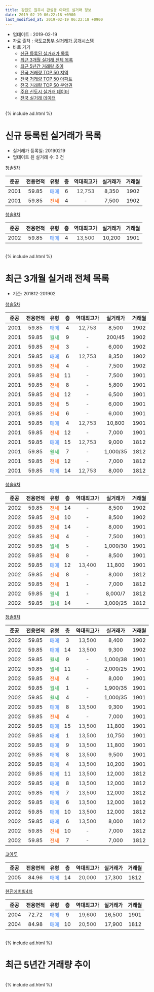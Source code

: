 ```yaml
---
title: 강원도 원주시 관설동 아파트 실거래 정보
date: 2019-02-19 06:22:18 +0900
last_modified_at: 2019-02-19 06:22:18 +0900
---
```


* 업데이트 : 2019-02-19
* 자료 출처 : [국토교통부 실거래가 공개시스템](http://rt.molit.go.kr)
* 바로 가기
    * [신규 등록된 실거래가 목록](#신규-등록된-실거래가-목록)
    * [최근 3개월 실거래 전체 목록](#최근-3개월-실거래-전체-목록)
    * [최근 5년간 거래량 추이](#최근-5년간-거래량-추이)
    * [전국 거래량 TOP 50 지역](https://ayogom.github.io/apt-trade-info/최근-3개월-전국에서-가장-거래가-많이-발생한-지역)
    * [전국 거래량 TOP 50 아파트](https://ayogom.github.io/apt-trade-info/최근-3개월-전국에서-가장-거래가-많이-발생한-아파트)
    * [전국 거래량 TOP 50 분양권](https://ayogom.github.io/apt-trade-info/최근-3개월-전국에서-가장-거래가-많이-발생한-분양권)
    * [주요 신도시 실거래 데이터](https://ayogom.github.io/apt-trade-info/주요-신도시)
    * [전국 실거래 데이터](https://ayogom.github.io/apt-trade-info/전국)
<br>
{% include ad.html %}
<br>

# 신규 등록된 실거래가 목록
* 실거래가 등록일: 20190219
* 업데이트 된 실거래 수: 3 건


[청솔5차](https://search.naver.com/search.naver?query=%EA%B0%95%EC%9B%90%EB%8F%84+%EC%9B%90%EC%A3%BC%EC%8B%9C+%EA%B4%80%EC%84%A4%EB%8F%99+%EC%B2%AD%EC%86%945%EC%B0%A8)

|준공|전용면적|유형|층|역대최고가|실거래가|거래월|
|:---:|:---:|:---:|:---:|:---:|:---:|:---:|
|2001|59.85|<span style="color:#4285f3">매매</span>|6|<span style="color:#444444">12,753</span>|8,350|1902|
|2001|59.85|<span style="color:#ff5a00">전세</span>|4|<span style="color:#444444">-</span>|7,500|1902|

[청솔8차](https://search.naver.com/search.naver?query=%EA%B0%95%EC%9B%90%EB%8F%84+%EC%9B%90%EC%A3%BC%EC%8B%9C+%EA%B4%80%EC%84%A4%EB%8F%99+%EC%B2%AD%EC%86%948%EC%B0%A8)

|준공|전용면적|유형|층|역대최고가|실거래가|거래월|
|:---:|:---:|:---:|:---:|:---:|:---:|:---:|
|2002|59.85|<span style="color:#4285f3">매매</span>|4|<span style="color:#444444">13,500</span>|10,200|1901|


<br>
{% include ad.html %}
<br>

# 최근 3개월 실거래 전체 목록
* 기준: 201812-201902


[청솔5차](https://search.naver.com/search.naver?query=%EA%B0%95%EC%9B%90%EB%8F%84+%EC%9B%90%EC%A3%BC%EC%8B%9C+%EA%B4%80%EC%84%A4%EB%8F%99+%EC%B2%AD%EC%86%945%EC%B0%A8)

|준공|전용면적|유형|층|역대최고가|실거래가|거래월|
|:---:|:---:|:---:|:---:|:---:|:---:|:---:|
|2001|59.85|<span style="color:#4285f3">매매</span>|4|<span style="color:#444444">12,753</span>|8,500|1902|
|2001|59.85|<span style="color:#34a853">월세</span>|9|<span style="color:#444444">-</span>|200/45|1902|
|2001|59.85|<span style="color:#ff5a00">전세</span>|3|<span style="color:#444444">-</span>|6,000|1902|
|2001|59.85|<span style="color:#4285f3">매매</span>|6|<span style="color:#444444">12,753</span>|8,350|1902|
|2001|59.85|<span style="color:#ff5a00">전세</span>|4|<span style="color:#444444">-</span>|7,500|1902|
|2001|59.85|<span style="color:#ff5a00">전세</span>|11|<span style="color:#444444">-</span>|7,500|1901|
|2001|59.85|<span style="color:#ff5a00">전세</span>|8|<span style="color:#444444">-</span>|5,800|1901|
|2001|59.85|<span style="color:#ff5a00">전세</span>|12|<span style="color:#444444">-</span>|6,500|1901|
|2001|59.85|<span style="color:#ff5a00">전세</span>|5|<span style="color:#444444">-</span>|6,000|1901|
|2001|59.85|<span style="color:#ff5a00">전세</span>|6|<span style="color:#444444">-</span>|6,000|1901|
|2001|59.85|<span style="color:#4285f3">매매</span>|4|<span style="color:#444444">12,753</span>|10,800|1901|
|2001|59.85|<span style="color:#ff5a00">전세</span>|12|<span style="color:#444444">-</span>|7,000|1901|
|2001|59.85|<span style="color:#4285f3">매매</span>|15|<span style="color:#444444">12,753</span>|9,000|1812|
|2001|59.85|<span style="color:#34a853">월세</span>|7|<span style="color:#444444">-</span>|1,000/35|1812|
|2001|59.85|<span style="color:#ff5a00">전세</span>|12|<span style="color:#444444">-</span>|7,000|1812|
|2001|59.85|<span style="color:#4285f3">매매</span>|14|<span style="color:#444444">12,753</span>|8,000|1812|

[청솔6차](https://search.naver.com/search.naver?query=%EA%B0%95%EC%9B%90%EB%8F%84+%EC%9B%90%EC%A3%BC%EC%8B%9C+%EA%B4%80%EC%84%A4%EB%8F%99+%EC%B2%AD%EC%86%946%EC%B0%A8)

|준공|전용면적|유형|층|역대최고가|실거래가|거래월|
|:---:|:---:|:---:|:---:|:---:|:---:|:---:|
|2002|59.85|<span style="color:#ff5a00">전세</span>|14|<span style="color:#444444">-</span>|8,500|1902|
|2002|59.85|<span style="color:#ff5a00">전세</span>|10|<span style="color:#444444">-</span>|8,500|1902|
|2002|59.85|<span style="color:#ff5a00">전세</span>|14|<span style="color:#444444">-</span>|8,000|1901|
|2002|59.85|<span style="color:#ff5a00">전세</span>|4|<span style="color:#444444">-</span>|7,500|1901|
|2002|59.85|<span style="color:#34a853">월세</span>|5|<span style="color:#444444">-</span>|1,000/30|1901|
|2002|59.85|<span style="color:#ff5a00">전세</span>|8|<span style="color:#444444">-</span>|8,500|1901|
|2002|59.85|<span style="color:#4285f3">매매</span>|12|<span style="color:#444444">13,400</span>|11,800|1901|
|2002|59.85|<span style="color:#ff5a00">전세</span>|8|<span style="color:#444444">-</span>|8,000|1812|
|2002|59.85|<span style="color:#ff5a00">전세</span>|1|<span style="color:#444444">-</span>|7,000|1812|
|2002|59.85|<span style="color:#34a853">월세</span>|1|<span style="color:#444444">-</span>|8,000/7|1812|
|2002|59.85|<span style="color:#34a853">월세</span>|14|<span style="color:#444444">-</span>|3,000/25|1812|

[청솔8차](https://search.naver.com/search.naver?query=%EA%B0%95%EC%9B%90%EB%8F%84+%EC%9B%90%EC%A3%BC%EC%8B%9C+%EA%B4%80%EC%84%A4%EB%8F%99+%EC%B2%AD%EC%86%948%EC%B0%A8)

|준공|전용면적|유형|층|역대최고가|실거래가|거래월|
|:---:|:---:|:---:|:---:|:---:|:---:|:---:|
|2002|59.85|<span style="color:#4285f3">매매</span>|3|<span style="color:#444444">13,500</span>|8,400|1902|
|2002|59.85|<span style="color:#4285f3">매매</span>|14|<span style="color:#444444">13,500</span>|9,300|1902|
|2002|59.85|<span style="color:#34a853">월세</span>|9|<span style="color:#444444">-</span>|1,000/38|1901|
|2002|59.85|<span style="color:#34a853">월세</span>|11|<span style="color:#444444">-</span>|2,000/25|1901|
|2002|59.85|<span style="color:#ff5a00">전세</span>|4|<span style="color:#444444">-</span>|8,000|1901|
|2002|59.85|<span style="color:#34a853">월세</span>|1|<span style="color:#444444">-</span>|1,900/35|1901|
|2002|59.85|<span style="color:#34a853">월세</span>|4|<span style="color:#444444">-</span>|1,000/35|1901|
|2002|59.85|<span style="color:#4285f3">매매</span>|8|<span style="color:#444444">13,500</span>|9,300|1901|
|2002|59.85|<span style="color:#ff5a00">전세</span>|4|<span style="color:#444444">-</span>|7,000|1901|
|2002|59.85|<span style="color:#4285f3">매매</span>|15|<span style="color:#444444">13,500</span>|11,800|1901|
|2002|59.85|<span style="color:#4285f3">매매</span>|1|<span style="color:#444444">13,500</span>|10,750|1901|
|2002|59.85|<span style="color:#4285f3">매매</span>|9|<span style="color:#444444">13,500</span>|11,800|1901|
|2002|59.85|<span style="color:#4285f3">매매</span>|8|<span style="color:#444444">13,500</span>|9,500|1901|
|2002|59.85|<span style="color:#4285f3">매매</span>|4|<span style="color:#444444">13,500</span>|10,200|1901|
|2002|59.85|<span style="color:#4285f3">매매</span>|11|<span style="color:#444444">13,500</span>|12,000|1812|
|2002|59.85|<span style="color:#4285f3">매매</span>|8|<span style="color:#444444">13,500</span>|12,000|1812|
|2002|59.85|<span style="color:#4285f3">매매</span>|7|<span style="color:#444444">13,500</span>|12,000|1812|
|2002|59.85|<span style="color:#4285f3">매매</span>|6|<span style="color:#444444">13,500</span>|12,000|1812|
|2002|59.85|<span style="color:#4285f3">매매</span>|10|<span style="color:#444444">13,500</span>|12,000|1812|
|2002|59.85|<span style="color:#4285f3">매매</span>|6|<span style="color:#444444">13,500</span>|8,000|1812|
|2002|59.85|<span style="color:#ff5a00">전세</span>|10|<span style="color:#444444">-</span>|7,000|1812|
|2002|59.85|<span style="color:#ff5a00">전세</span>|7|<span style="color:#444444">-</span>|7,000|1812|


<script async src="//pagead2.googlesyndication.com/pagead/js/adsbygoogle.js"></script>
<!-- 기본 -->
<ins class="adsbygoogle"
     style="display:block"
     data-ad-client="ca-pub-2446590836940007"
     data-ad-slot="1659523306"
     data-ad-format="auto"
     data-full-width-responsive="true"></ins>
<script>
(adsbygoogle = window.adsbygoogle || []).push({});
</script>


[코아루](https://search.naver.com/search.naver?query=%EA%B0%95%EC%9B%90%EB%8F%84+%EC%9B%90%EC%A3%BC%EC%8B%9C+%EA%B4%80%EC%84%A4%EB%8F%99+%EC%BD%94%EC%95%84%EB%A3%A8)

|준공|전용면적|유형|층|역대최고가|실거래가|거래월|
|:---:|:---:|:---:|:---:|:---:|:---:|:---:|
|2005|84.96|<span style="color:#4285f3">매매</span>|14|<span style="color:#444444">20,000</span>|17,300|1812|

[현진에버빌4차](https://search.naver.com/search.naver?query=%EA%B0%95%EC%9B%90%EB%8F%84+%EC%9B%90%EC%A3%BC%EC%8B%9C+%EA%B4%80%EC%84%A4%EB%8F%99+%ED%98%84%EC%A7%84%EC%97%90%EB%B2%84%EB%B9%8C4%EC%B0%A8)

|준공|전용면적|유형|층|역대최고가|실거래가|거래월|
|:---:|:---:|:---:|:---:|:---:|:---:|:---:|
|2004|72.72|<span style="color:#4285f3">매매</span>|9|<span style="color:#444444">19,600</span>|16,500|1901|
|2004|84.98|<span style="color:#4285f3">매매</span>|10|<span style="color:#444444">20,500</span>|17,900|1812|


<br>
{% include ad.html %}
<br>

# 최근 5년간 거래량 추이


<div style="width:100%;">
    <canvas id="deal_progress" height="200"></canvas>
</div>

<script>
new Chart(document.getElementById("deal_progress"), {
    type: 'line',
    data: {
        labels: ['201402','201403','201404','201405','201406','201407','201408','201409','201410','201411','201412','201501','201502','201503','201504','201505','201506','201507','201508','201509','201510','201511','201512','201601','201602','201603','201604','201605','201606','201607','201608','201609','201610','201611','201612','201701','201702','201703','201704','201705','201706','201707','201708','201709','201710','201711','201712','201801','201802','201803','201804','201805','201806','201807','201808','201809','201810','201811','201812','201901','201902'],
        datasets: [{
            label: '매매',
            pointRadius: 1,
            data: [23, 17, 10, 8, 17, 70, 16, 40, 53, 30, 34, 24, 30, 39, 34, 10, 17, 15, 23, 22, 34, 28, 27, 18, 9, 38, 21, 19, 22, 14, 17, 15, 22, 16, 13, 8, 24, 6, 11, 10, 18, 12, 14, 14, 9, 11, 6, 2, 12, 16, 12, 4, 5, 7, 46, 8, 12, 4, 10, 9, 4],
            borderColor: "rgba(255, 201, 14, 1)",
            backgroundColor: "rgba(255, 201, 14, 0.5)",
            fill: false,
            lineTension: 0
        },{
            label: '전월세',
            pointRadius: 1,
            data: [38, 92, 41, 20, 18, 27, 18, 29, 42, 28, 23, 46, 45, 49, 44, 25, 25, 25, 28, 45, 21, 28, 28, 30, 39, 68, 45, 25, 28, 31, 33, 16, 33, 23, 25, 24, 58, 35, 35, 19, 20, 25, 29, 26, 20, 14, 14, 19, 38, 46, 28, 16, 17, 14, 16, 13, 18, 29, 8, 16, 5],
            borderColor: "rgba(0, 141, 185, 1)",
            backgroundColor: "rgba(0, 141, 185, 0.5)",
            fill: false,
            lineTension: 0
        }
        ]
    },
    options: {
        responsive: true,
        title: {
            display: false
        },
        tooltips: {
            mode: 'index',
            intersect: false
        },
        hover: {
            mode: 'nearest',
            intersect: true
        },
        scales: {
            xAxes: [{
                display: true,
                scaleLabel: {
                    display: true,
                    labelString: '년/월'
                }
            }],
            yAxes: [{
                display: true,
                ticks: {
                    suggestedMin: 0,
                },
                scaleLabel: {
                    display: true,
                    labelString: '실거래 수'
                }
            }]
        }
    }
});

</script>


<br>
{% include ad.html %}
<br>

